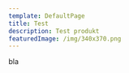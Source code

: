 ```yaml
---
template: DefaultPage
title: Test
description: Test produkt
featuredImage: /img/340x370.png
---
```

bla